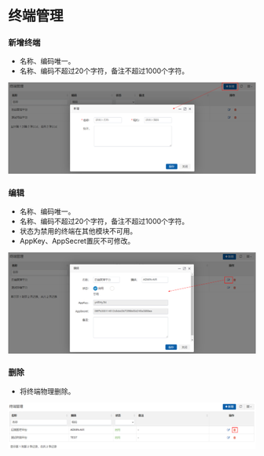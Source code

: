 # 终端管理

### 新增终端

* 名称、编码唯一。
* 名称、编码不超过20个字符，备注不超过1000个字符。

![](/assets/3.5.2.png)

### 编辑

* 名称、编码唯一。
* 名称、编码不超过20个字符，备注不超过1000个字符。
* 状态为禁用的终端在其他模块不可用。
* AppKey、AppSecret置灰不可修改。

![](/assets/3.5.3.png)

### 删除

* 将终端物理删除。

![](/assets/3.5.4.png)



